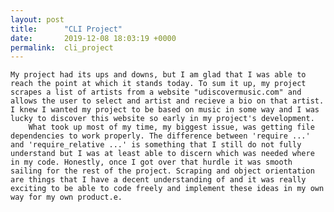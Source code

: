 ```yaml
---
layout: post
title:      "CLI Project"
date:       2019-12-08 18:03:19 +0000
permalink:  cli_project
---
```



    My project had its ups and downs, but I am glad that I was able to reach the point at which it stands today. To sum it up, my project scrapes a list of artists from a website "udiscovermusic.com" and allows the user to select and artist and recieve a bio on that artist. I knew I wanted my project to be based on music in some way and I was lucky to discover this website so early in my project's development. 
		What took up most of my time, my biggest issue, was getting file dependencies to work properly. The difference between 'require ...' and 'require_relative ...' is something that I still do not fully understand but I was at least able to discern which was needed where in my code. Honestly, once I got over that hurdle it was smooth sailing for the rest of the project. Scraping and object orientation are things that I have a decent understanding of and it was really exciting to be able to code freely and implement these ideas in my own way for my own product.e.

